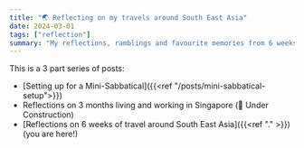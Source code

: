 ```yaml
---
title: "🌏 Reflecting on my travels around South East Asia"
date: 2024-03-01
tags: ["reflection"]
summary: "My reflections, ramblings and favourite memories from 6 weeks of travel around South East Asia"
---
```


This is a 3 part series of posts:

- [Setting up for a Mini-Sabbatical]({{<ref "/posts/mini-sabbatical-setup">}})
- Reflections on 3 months living and working in Singapore (🚧 Under Construction)
- [Reflections on 6 weeks of travel around South East Asia]({{<ref "." >}}) (you are here!)
